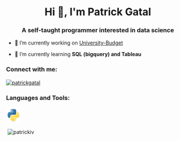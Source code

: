 <h1 align="center">Hi 👋, I'm Patrick Gatal</h1>
<h3 align="center">A self-taught programmer interested in data science</h3>

- 🔭 I’m currently working on [University-Budget](https://github.com/PatrickIV/University-Budget)

- 🌱 I’m currently learning **SQL (bigquery) and Tableau**

<h3 align="left">Connect with me:</h3>
<p align="left">
<a href="https://linkedin.com/in/patrickgatal" target="blank"><img align="center" src="https://raw.githubusercontent.com/rahuldkjain/github-profile-readme-generator/master/src/images/icons/Social/linked-in-alt.svg" alt="patrickgatal" height="30" width="40" /></a>
</p>

<h3 align="left">Languages and Tools:</h3>
<p align="left"> <a href="https://www.python.org" target="_blank" rel="noreferrer"> <img src="https://raw.githubusercontent.com/devicons/devicon/master/icons/python/python-original.svg" alt="python" width="40" height="40"/> </a> </p>

<p>&nbsp;<img align="center" src="https://github-readme-stats.vercel.app/api?username=patrickiv&show_icons=true&locale=en" alt="patrickiv" /></p>

